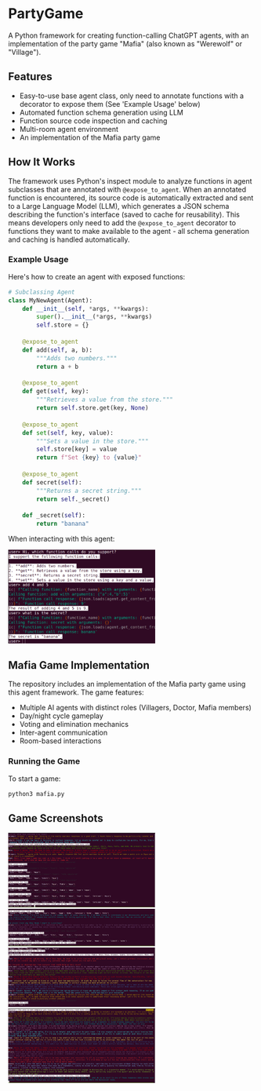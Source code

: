 # PartyGame

A Python framework for creating function-calling ChatGPT agents, with an implementation of the party game "Mafia" (also known as "Werewolf" or "Village").

## Features

- Easy-to-use base agent class, only need to annotate functions with a decorator to expose them (See 'Example Usage' below)
- Automated function schema generation using LLM
- Function source code inspection and caching
- Multi-room agent environment
- An implementation of the Mafia party game

## How It Works

The framework uses Python's inspect module to analyze functions in agent subclasses that are annotated with `@expose_to_agent`. When an annotated function is encountered, its source code is automatically extracted and sent to a Large Language Model (LLM), which generates a JSON schema describing the function's interface (saved to cache for reusability). This means developers only need to add the `@expose_to_agent` decorator to functions they want to make available to the agent - all schema generation and caching is handled automatically.

### Example Usage

Here's how to create an agent with exposed functions:

```python
# Subclassing Agent
class MyNewAgent(Agent):
    def __init__(self, *args, **kwargs):
        super().__init__(*args, **kwargs)
        self.store = {}

    @expose_to_agent
    def add(self, a, b):
        """Adds two numbers."""
        return a + b

    @expose_to_agent
    def get(self, key):
        """Retrieves a value from the store."""
        return self.store.get(key, None)

    @expose_to_agent
    def set(self, key, value):
        """Sets a value in the store."""
        self.store[key] = value
        return f"Set {key} to {value}"

    @expose_to_agent
    def secret(self):
        """Returns a secret string."""
        return self._secret()

    def _secret(self):
        return "banana"
```

When interacting with this agent:

<img src="images/democonv.png" alt="Demo Conversation" width="300">

## Mafia Game Implementation

The repository includes an implementation of the Mafia party game using this agent framework. The game features:

- Multiple AI agents with distinct roles (Villagers, Doctor, Mafia members)
- Day/night cycle gameplay
- Voting and elimination mechanics
- Inter-agent communication
- Room-based interactions

### Running the Game

To start a game:

```bash
python3 mafia.py
```

## Game Screenshots

<img src="images/a1.jpeg" alt="a1" width="300">
<img src="images/a2.jpeg" alt="a2" width="300">
<img src="images/a3.jpeg" alt="a3" width="300">
<img src="images/a4.jpeg" alt="a4" width="300">
